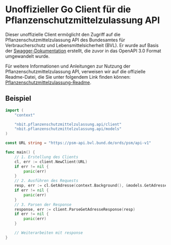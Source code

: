 # Unoffizieller Go Client für die Pflanzenschutzmittelzulassung API
Dieser unoffizielle Client ermöglicht den Zugriff auf die Pflanzenschutzmittelzulassung API des Bundesamtes für Verbraucherschutz und Lebensmittelsicherheit (BVL). Er wurde auf Basis der [Swagger-Dokumentation](https://github.com/bundesAPI/pflanzenschutzmittelzulassung-api/blob/main/openapi.yaml) erstellt, die zuvor in das OpenAPI 3.0 Format umgewandelt wurde.

Für weitere Informationen und Anleitungen zur Nutzung der Pflanzenschutzmittelzulassung API, verweisen wir auf die offizielle Readme-Datei, die Sie unter folgendem Link finden können: [Pflanzenschutzmittelzulassung-Readme](https://raw.githubusercontent.com/bundesAPI/pflanzenschutzmittelzulassung-api/main/README.md).

## Beispiel
```go
import (
	"context"

	"nbit.pflanzenschutzmittelzulassung.api/client"
	"nbit.pflanzenschutzmittelzulassung.api/models"
)

const URL string = "https://psm-api.bvl.bund.de/ords/psm/api-v1"

func main() {
    // 1. Erstellung des Clients
	cl, err := client.NewClient(URL)
	if err != nil {
		panic(err)
	}
    // 2. Ausführen des Requests
	resp, err := cl.GetAdresse(context.Background(), &models.GetAdresseParams{})
	if err != nil {
		panic(err)
	}
    // 3. Parsen der Response
	response, err := client.ParseGetAdresseResponse(resp)
	if err != nil {
		panic(err)
	}

    // Weiterarbeiten mit response
}
```